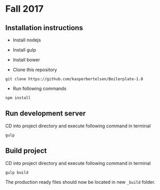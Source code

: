 # Fall 2017

## Installation instructions

 * Install nodejs
 * Install gulp
 * Install bower

 * Clone this repository

 ```git clone https://github.com/kasperbertelsen/Boilerplate-1.0```

 * Run following commands

 ```npm install```

## Run development server

CD into project directory and execute following command in terminal

`gulp`

## Build project


CD into project directory and execute following command in terminal

```gulp build```

The production ready files should now be located in new ```_build``` folder.
